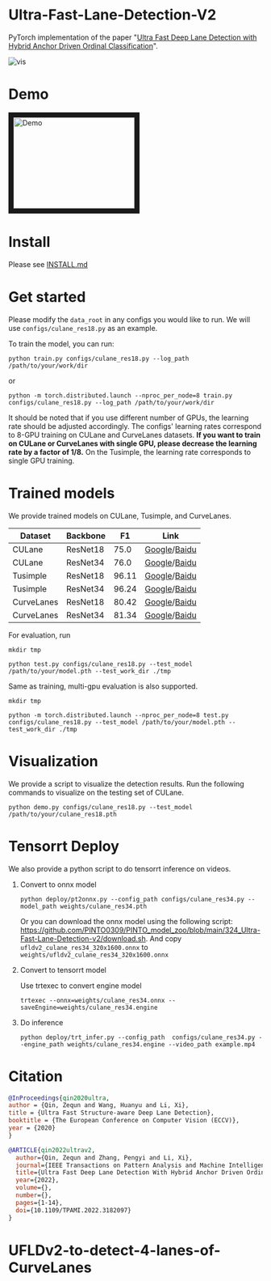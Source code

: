 # Ultra-Fast-Lane-Detection-V2
PyTorch implementation of the paper "[Ultra Fast Deep Lane Detection with Hybrid Anchor Driven Ordinal Classification](https://arxiv.org/abs/2206.07389)".


![](ufldv2.png "vis")

# Demo 
<a href="https://youtu.be/VkvpoHlaMe0
" target="_blank"><img src="http://img.youtube.com/vi/VkvpoHlaMe0/0.jpg" 
alt="Demo" width="240" height="180" border="10" /></a>


# Install
Please see [INSTALL.md](./INSTALL.md)

# Get started
Please modify the `data_root` in any configs you would like to run. We will use `configs/culane_res18.py` as an example.

To train the model, you can run:
```
python train.py configs/culane_res18.py --log_path /path/to/your/work/dir
```
or
```
python -m torch.distributed.launch --nproc_per_node=8 train.py configs/culane_res18.py --log_path /path/to/your/work/dir
```
It should be noted that if you use different number of GPUs, the learning rate should be adjusted accordingly. The configs' learning rates correspond to 8-GPU training on CULane and CurveLanes datasets. **If you want to train on CULane or CurveLanes with single GPU, please decrease the learning rate by a factor of 1/8.** On the Tusimple, the learning rate corresponds to single GPU training.
# Trained models
We provide trained models on CULane, Tusimple, and CurveLanes.

| Dataset    | Backbone | F1   | Link |
|------------|----------|-------|------|
| CULane     | ResNet18 | 75.0  |  [Google](https://drive.google.com/file/d/1oEjJraFr-3lxhX_OXduAGFWalWa6Xh3W/view?usp=sharing)/[Baidu](https://pan.baidu.com/s/1Z3W4y3eA9xrXJ51-voK4WQ?pwd=pdzs)    |
| CULane     | ResNet34 | 76.0  |   [Google](https://drive.google.com/file/d/1AjnvAD3qmqt_dGPveZJsLZ1bOyWv62Yj/view?usp=sharing)/[Baidu](https://pan.baidu.com/s/1PHNpVHboQlmpjM5NXl9IxQ?pwd=jw8f)   |
| Tusimple   | ResNet18 | 96.11 |   [Google](https://drive.google.com/file/d/1Clnj9-dLz81S3wXiYtlkc4HVusCb978t/view?usp=sharing)/[Baidu](https://pan.baidu.com/s/1umHo0RZIAQ1l_FzL2aZomw?pwd=6xs1)   |
| Tusimple   | ResNet34 | 96.24 |   [Google](https://drive.google.com/file/d/1pkz8homK433z39uStGK3ZWkDXrnBAMmX/view?usp=sharing)/[Baidu](https://pan.baidu.com/s/1Eq7oxnDoE0vcQGzs1VsGZQ?pwd=b88p)   |
| CurveLanes | ResNet18 | 80.42 |   [Google](https://drive.google.com/file/d/1VfbUvorKKMG4tUePNbLYPp63axgd-8BX/view?usp=sharing)/[Baidu](https://pan.baidu.com/s/1jCqKqgSQdh6nwC5pYpYO1A?pwd=urhe)   |
| CurveLanes | ResNet34 | 81.34 |   [Google](https://drive.google.com/file/d/1O1kPSr85Icl2JbwV3RBlxWZYhLEHo8EN/view?usp=sharing)/[Baidu](https://pan.baidu.com/s/1fk2Wg-1QoHXTnTlasSM6uQ?pwd=4mn3)   |

For evaluation, run
```Shell
mkdir tmp

python test.py configs/culane_res18.py --test_model /path/to/your/model.pth --test_work_dir ./tmp
```

Same as training, multi-gpu evaluation is also supported.
```Shell
mkdir tmp

python -m torch.distributed.launch --nproc_per_node=8 test.py configs/culane_res18.py --test_model /path/to/your/model.pth --test_work_dir ./tmp
```

# Visualization
We provide a script to visualize the detection results. Run the following commands to visualize on the testing set of CULane.
```
python demo.py configs/culane_res18.py --test_model /path/to/your/culane_res18.pth
```

# Tensorrt Deploy
We also provide a python script to do tensorrt inference on videos.

1. Convert to onnx model
    ```
    python deploy/pt2onnx.py --config_path configs/culane_res34.py --model_path weights/culane_res34.pth
    ```
    Or you can download the onnx model using the following script: https://github.com/PINTO0309/PINTO_model_zoo/blob/main/324_Ultra-Fast-Lane-Detection-v2/download.sh. And copy `ufldv2_culane_res34_320x1600.onnx` to `weights/ufldv2_culane_res34_320x1600.onnx`

2. Convert to tensorrt model

    Use trtexec to convert engine model

    `trtexec --onnx=weights/culane_res34.onnx --saveEngine=weights/culane_res34.engine`

3. Do inference
    ```
    python deploy/trt_infer.py --config_path  configs/culane_res34.py --engine_path weights/culane_res34.engine --video_path example.mp4
    ```

# Citation

```BibTeX
@InProceedings{qin2020ultra,
author = {Qin, Zequn and Wang, Huanyu and Li, Xi},
title = {Ultra Fast Structure-aware Deep Lane Detection},
booktitle = {The European Conference on Computer Vision (ECCV)},
year = {2020}
}

@ARTICLE{qin2022ultrav2,
  author={Qin, Zequn and Zhang, Pengyi and Li, Xi},
  journal={IEEE Transactions on Pattern Analysis and Machine Intelligence}, 
  title={Ultra Fast Deep Lane Detection With Hybrid Anchor Driven Ordinal Classification}, 
  year={2022},
  volume={},
  number={},
  pages={1-14},
  doi={10.1109/TPAMI.2022.3182097}
}
```
# UFLDv2-to-detect-4-lanes-of-CurveLanes

